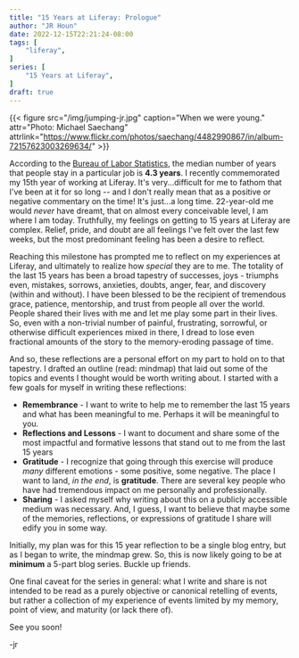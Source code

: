 ```yaml
---
title: "15 Years at Liferay: Prologue"
author: "JR Houn"
date: 2022-12-15T22:21:24-08:00
tags: [
    "liferay",
]
series: [
    "15 Years at Liferay",
]
draft: true
---
```


{{< figure src="/img/jumping-jr.jpg" caption="When we were young." attr="Photo: Michael Saechang" attrlink="https://www.flickr.com/photos/saechang/4482990867/in/album-72157623003269634/" >}}

According to the [Bureau of Labor Statistics](https://www.bls.gov/news.release/pdf/tenure.pdf), the median number of years that people stay in a particular job is **4.3 years**. I recently commemorated my 15th year of working at Liferay. It's very...difficult for me to fathom that I've been at it for so long -- and I don't really mean that as a positive or negative commentary on the time! It's just...a long time. 22-year-old me would _never_ have dreamt, that on almost every conceivable level, I am where I am today. Truthfully, my feelings on getting to 15 years at Liferay are complex. Relief, pride, and doubt are all feelings I've felt over the last few weeks, but the most predominant feeling has been a desire to reflect.

Reaching this milestone has prompted me to reflect on my experiences at Liferay, and ultimately to realize how *special* they are to me. The totality of the last 15 years has been a broad tapestry of successes, joys - triumphs even, mistakes, sorrows, anxieties, doubts, anger, fear, and discovery (within and without). I have been blessed to be the recipient of tremendous grace, patience, mentorship, and trust from people all over the world. People shared their lives with me and let me play some part in their lives. So, even with a non-trivial number of painful, frustrating, sorrowful, or otherwise difficult experiences mixed in there, I dread to lose even fractional amounts of the story to the memory-eroding passage of time.

And so, these reflections are a personal effort on my part to hold on to that tapestry. I drafted an outline (read: mindmap) that laid out some of the topics and events I thought would be worth writing about. I started with a few goals for myself in writing these reflections:

* **Remembrance** - I want to write to help me to remember the last 15 years and what has been meaningful to me. Perhaps it will be meaningful to you.
* **Reflections and Lessons** - I want to document and share some of the most impactful and formative lessons that stand out to me from the last 15 years
* **Gratitude** - I recognize that going through this exercise will produce _many_ different emotions - some positive, some negative. The place I want to land, *in the end*, is **gratitude**. There are several key people who have had tremendous impact on me personally and professionally.
* **Sharing** - I asked myself why writing about this on a publicly accessible medium was necessary. And, I guess, I want to believe that maybe some of the memories, reflections, or expressions of gratitude I share will edify you in some way.

Initially, my plan was for this 15 year reflection to be a single blog entry, but as I began to write, the mindmap grew. So, this is now likely going to be at **minimum** a 5-part blog series. Buckle up friends.

One final caveat for the series in general: what I write and share is not intended to be read as a purely objective or canonical retelling of events, but rather a collection of my experience of events limited by my memory, point of view, and maturity (or lack there of).

See you soon!

-jr